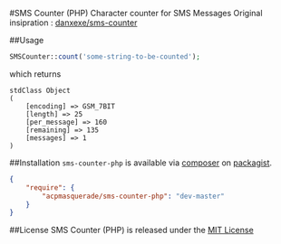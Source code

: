 #SMS Counter (PHP)
Character counter for SMS Messages
Original insipration : [danxexe/sms-counter](https://github.com/danxexe/sms-counter)

##Usage
```php
SMSCounter::count('some-string-to-be-counted');	
```
which returns
```
stdClass Object
(
	[encoding] => GSM_7BIT
	[length] => 25
	[per_message] => 160
	[remaining] => 135
	[messages] => 1
)
```
##Installation
`sms-counter-php` is available via [composer](http://getcomposer.org) on [packagist](https://packagist.org/packages/acpmasquerade/sms-counter-php).  
```json
{
    "require": {
        "acpmasquerade/sms-counter-php": "dev-master"
    }
}
```

##License
SMS Counter (PHP) is released under the [MIT License](LICENSE.txt)
